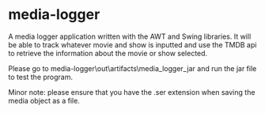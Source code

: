 # media-logger
A media logger application written with the AWT and Swing libraries. It will be able to track whatever movie and show is inputted and use the TMDB api to retrieve the information about the movie or show selected. 

Please go to media-logger\out\artifacts\media_logger_jar and run the jar file to test the program.

Minor note: please ensure that you have the .ser extension when saving the media object as a file.
